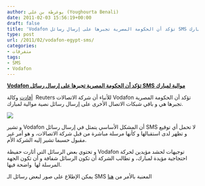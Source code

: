 ```yaml
---
author: يوغرطة بن علي (Youghourta Benali)
date: 2011-02-03 15:56:19+00:00
draft: false
title: 'Vodafon تؤكد أن الحكومة المصرية تجبرها على إرسال رسائل SMS موالية لمبارك '
type: post
url: /2011/02/vodafon-egypt-sms/
categories:
- متفرقات
tags:
- SMS
- Vodafon
---
```


**[Vodafon تؤكد أن الحكومة المصرية تجبرها على إرسال رسائل SMS موالية لمبارك]( http://www.it-scoop.com/2011/02/vodafon-egypt-sms/)**


[أفادت](http://ara.reuters.com/article/topNews/idARACAE71218520110203) وكالة  Reuters للأنباء أن شركة الاتصالات Vodafon تؤكد أن الحكومة المصرية تجبرها هي و باقي شبكات الاتصال الأخرى على إرسال رسائل نصية موالية لمبارك.

[![](http://www.it-scoop.com/wp-content/uploads/2011/02/vodafone-egypt.png)
](http://www.it-scoop.com/2011/02/vodafon-egypt-sms/)

و تشير Vodafon أن المشكل الأساسي يتمثل في إرسال رسائل SMS لا تحمل أي توقيع و تظهر لدى استقبالها و كأنها مرسلة مباشرة من قبل شركة الاتصالات، و هو أمر غير مقبول حسبما تشير إليه الشركة الأم.

و تحتوي بعض الرسائل التي أثارت حفيظة Vodafon توجيهات لحشد مؤيدين لحركة احتجاجية مؤيدة لمبارك، و تطالب الشركة أن تكون الرسائل شفافة و أن تكون الجهة المرسلة لها  واضحة فيها.

يمكن الإطلاع على صور لبعض رسائل الـ SMS المعنية بالأمر من [هنا](http://www.flickr.com/photos/59098813@N06/sets/72157625964108236/with/5411905728/)
